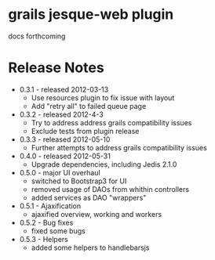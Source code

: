 grails jesque-web plugin
========================

docs forthcoming

Release Notes
=============

* 0.3.1 - released 2012-03-13
    * Use resources plugin to fix issue with layout
    * Add "retry all" to failed queue page
* 0.3.2 - released 2012-4-3
    * Try to address address grails compatibility issues
    * Exclude tests from plugin release
* 0.3.3 - released 2012-05-10
    * Further attempts to address grails compatibility issues
* 0.4.0 - released 2012-05-31
    * Upgrade dependencies, including Jedis 2.1.0
* 0.5.0 - major UI overhaul
	* switched to Bootstrap3 for UI
	* removed usage of DAOs from whithin controllers
	* added services as DAO "wrappers"
* 0.5.1 - Ajaxification
	* ajaxified overview, working and workers
* 0.5.2 - Bug fixes
	* fixed some bugs
* 0.5.3 - Helpers
	* added some helpers to handlebarsjs